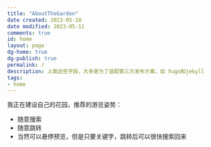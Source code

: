 ```yaml
---
title: "AboutTheGarden"
date created: 2023-05-10
date modified: 2023-05-11
comments: true
id: home
layout: page
dg-home: true
dg-publish: true
permalink: /
description: 上面这些字段，大多是为了适配第三方发布方案，如 hugo和jekyll
tags:
- home
---
```


我正在建设自己的花园，推荐的游览姿势：

- 随意搜索
- 随意跳转
- 当然可以悬停预览，但是只要关键字，跳转后可以很快搜索回来
